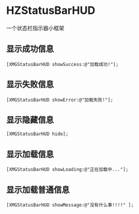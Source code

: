 # HZStatusBarHUD
一个状态栏指示器小框架
## 显示成功信息
```objc
[XMGStatusBarHUD showSuccess:@"加载成功!"];
```

## 显示失败信息
```objc
[XMGStatusBarHUD showError:@"加载失败!"];
```

## 显示隐藏信息
```objc
[XMGStatusBarHUD hide];
```

## 显示加载信息
```objc
[XMGStatusBarHUD showLoading:@"正在加载中..."];
```

## 显示加载普通信息
```objc
[XMGStatusBarHUD showMessage:@"没有什么事!!!!" ];
```